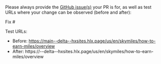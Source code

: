 Please always provide the [GitHub issue(s)](../issues) your PR is for, as well as test URLs where your change can be observed (before and after):

Fix #<gh-issue-id>

Test URLs:
- Before: https://main--delta--hxsites.hlx.page/us/en/skymiles/how-to-earn-miles/overview
- After: https://<branch>--delta--hxsites.hlx.page/us/en/skymiles/how-to-earn-miles/overview
